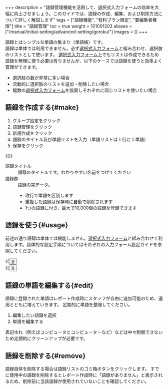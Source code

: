 +++
description = "語録管理機能を活用して、選択式入力フォームの効率を大幅に向上させましょう。このガイドでは、語録の作成、編集、および削除方法について詳しく解説します"
tags = ["語録機能", "有料プラン限定", "要編集者権限"]
title = "語録管理"
toc = true
weight = 101001203
aliases = ["/manual/initial-setting/advanced-setting/goroku/"]
images = []
+++

語録とはシンプルな単語の集まり（単語帳）です。  
語録は単体では利用できません。必ず[選択式入力フォーム](/docs/manual/initial-setting/template/selects/#plain)と組み合わせ、選択肢のリストとして使います。
[選択式入力フォーム](/docs/manual/initial-setting/template/selects/#plain)上でもリストは作成できるため語録を無理に使う必要は有りませんが、以下のケースでは語録を使うと効率よく管理ができます。

- 選択肢の数が非常に多い場合
- 流動的に選択肢のリストを追加・削除したい場合
- 複数の[選択式入力フォーム](/docs/manual/initial-setting/template/selects/#plain)を設置しそれぞれに同じリストを使いたい場合

## 語録を作成する{#make}

1. グループ設定をクリック
1. 語録管理をクリック
1. 新規作成をクリック
1. 語録のタイトル及び単語リストを入力（単語リストは１行に１単語）
1. 保存をクリック

{{<appscreen filename="make-word-list" title="語録の作成">}}

<dl class="basic">
  <dt>語録タイトル</dt>
  <dd>語録のタイトルです。わかりやすい名前をつけてください</dd>
  <dt>語録郡</dt>
  <dd>語録の実データ。<br><ul><li>改行で単語を区別します</li><li>重複した語録は保存時に自動で削除されます</li><li>1つの語録に付き、最大で10,000個の語録を登録できます</li></ul></dd>
</dl>

## 語録を使う{#usage}

前述の通り語録は単体では機能しません。[選択式入力フォーム](/docs/manual/initial-setting/template/selects/#plain)と組み合わせて利用します。具体的な設定手順についてはそれぞれの入力フォーム設定ガイドを参照してください。

<div class="row justify-content-center mt-5">
<div class="col-sm-16 col-md-8">{{<button "/docs/manual/initial-setting/template/selects/#plain" "選択式入力フォーム（単）">}}</div>
<div class="col-sm-16 col-md-8">{{<button "/docs/manual/initial-setting/template/selects/#multiple" "選択式入力フォーム（複）">}}</div>
</div>

## 語録の単語を編集する{#edit}

語録に登録された単語はレポート作成時にスタッフが自由に追加可能のため、運用とともに増えていきます。
定期的に単語を整理してください。

1. 編集したい語録を選択
1. 単語を編集する

表記ゆれ（例えばコンピュータとコンピューターなど）などは中々制御できないため定期的にクリーンアップが必要です。

## 語録を削除する{#remove}

語録自体を削除する場合は語録リストのゴミ箱ボタンをクリックします。
すでに使用中の語録を削除するとレポート作成時に「語録がありません」と表示されるため、削除前に当該語録が使用されていないことを確認してください。